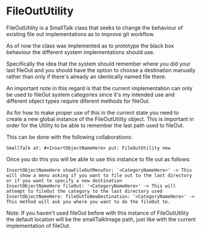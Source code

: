 # FileOutUtility
FileOutUtility is a SmallTalk class that seeks to change the behaviour of existing file out implementations as to improve git workflow.

As of now the class was implemented as to prototype the black box behaviour the different system implementations should use.

Specifically the idea that the system should remember where you did your last fileOut and you should have the option to choose a destination manually rather than only if there's already an identically named file there.

An important note in this regard is that the current implementation can only be used to fileOut system categories since it's my intended use and different object types require diferent methods for fileOut.

As for how to make proper use of this in the current state you need to create a new global instance of the FileOutUtility object.
This is important in order for the Utility to be able to remember the last path used to fileOut.

This can be done with the following collaborations:

	SmallTalk at: #<InsertObjectNameHere> put: FileOutUtility new
	
Once you do this you will be able to use this instance to file out as follows:

	InsertObjectNameHere showFileOutMenuFor: '<CategoryNameHere>' -> This will show a menu asking if you want to file out to the last directory or if you want to specify a new destination
	InsertObjectNameHere fileOut: '<CategoryNameHere>' -> This will attempt to fileOut the category to the last directory used
	InsertObjectNameHere: fileOutToNewDestination: '<CategoryNameHere>' -> This method will ask you where you want to do the fileOut to.
	
Note: If you haven't used fileOut before with this instance of FileOutUtility the default location will be the smallTalkImage path, just like with the current implementation of fileOut.

